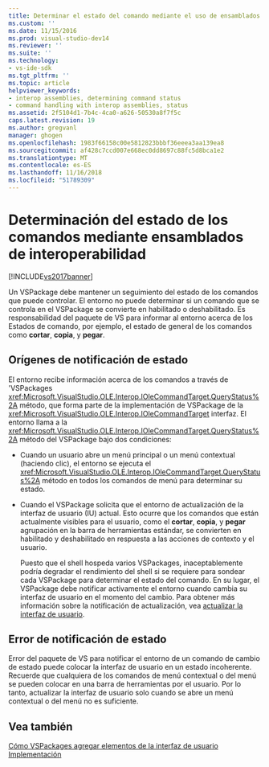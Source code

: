 ```yaml
---
title: Determinar el estado del comando mediante el uso de ensamblados de interoperabilidad | Microsoft Docs
ms.custom: ''
ms.date: 11/15/2016
ms.prod: visual-studio-dev14
ms.reviewer: ''
ms.suite: ''
ms.technology:
- vs-ide-sdk
ms.tgt_pltfrm: ''
ms.topic: article
helpviewer_keywords:
- interop assemblies, determining command status
- command handling with interop assemblies, status
ms.assetid: 2f5104d1-7b4c-4ca0-a626-50530a8f7f5c
caps.latest.revision: 19
ms.author: gregvanl
manager: ghogen
ms.openlocfilehash: 1983f66158c00e5812823bbbf36eeea3aa139ea8
ms.sourcegitcommit: af428c7ccd007e668ec0dd8697c88fc5d8bca1e2
ms.translationtype: MT
ms.contentlocale: es-ES
ms.lasthandoff: 11/16/2018
ms.locfileid: "51789309"
---
```

# <a name="determining-command-status-by-using-interop-assemblies"></a>Determinación del estado de los comandos mediante ensamblados de interoperabilidad
[!INCLUDE[vs2017banner](../../includes/vs2017banner.md)]

Un VSPackage debe mantener un seguimiento del estado de los comandos que puede controlar. El entorno no puede determinar si un comando que se controla en el VSPackage se convierte en habilitado o deshabilitado. Es responsabilidad del paquete de VS para informar al entorno acerca de los Estados de comando, por ejemplo, el estado de general de los comandos como **cortar**, **copia**, y **pegar**.  
  
## <a name="status-notification-sources"></a>Orígenes de notificación de estado  
 El entorno recibe información acerca de los comandos a través de 'VSPackages <xref:Microsoft.VisualStudio.OLE.Interop.IOleCommandTarget.QueryStatus%2A> método, que forma parte de la implementación de VSPackage de la <xref:Microsoft.VisualStudio.OLE.Interop.IOleCommandTarget> interfaz. El entorno llama a la <xref:Microsoft.VisualStudio.OLE.Interop.IOleCommandTarget.QueryStatus%2A> método del VSPackage bajo dos condiciones:  
  
- Cuando un usuario abre un menú principal o un menú contextual (haciendo clic), el entorno se ejecuta el <xref:Microsoft.VisualStudio.OLE.Interop.IOleCommandTarget.QueryStatus%2A> método en todos los comandos de menú para determinar su estado.  
  
- Cuando el VSPackage solicita que el entorno de actualización de la interfaz de usuario (IU) actual. Esto ocurre que los comandos que están actualmente visibles para el usuario, como el **cortar**, **copia**, y **pegar** agrupación en la barra de herramientas estándar, se convierten en habilitado y deshabilitado en respuesta a las acciones de contexto y el usuario.  
  
  Puesto que el shell hospeda varios VSPackages, inaceptablemente podría degradar el rendimiento del shell si se requiere para sondear cada VSPackage para determinar el estado del comando. En su lugar, el VSPackage debe notificar activamente el entorno cuando cambia su interfaz de usuario en el momento del cambio. Para obtener más información sobre la notificación de actualización, vea [actualizar la interfaz de usuario](../../extensibility/updating-the-user-interface.md).  
  
## <a name="status-notification-failure"></a>Error de notificación de estado  
 Error del paquete de VS para notificar el entorno de un comando de cambio de estado puede colocar la interfaz de usuario en un estado incoherente. Recuerde que cualquiera de los comandos de menú contextual o del menú se pueden colocar en una barra de herramientas por el usuario. Por lo tanto, actualizar la interfaz de usuario solo cuando se abre un menú contextual o del menú no es suficiente.  
  
## <a name="see-also"></a>Vea también  
 [Cómo VSPackages agregar elementos de la interfaz de usuario](../../extensibility/internals/how-vspackages-add-user-interface-elements.md)   
 [Implementación](../../extensibility/internals/command-implementation.md)


